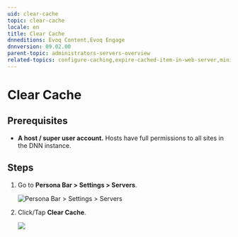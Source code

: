 ```yaml
---
uid: clear-cache
topic: clear-cache
locale: en
title: Clear Cache
dnneditions: Evoq Content,Evoq Engage
dnnversion: 09.02.00
parent-topic: administrators-servers-overview
related-topics: configure-caching,expire-cached-item-in-web-server,minify-resource-files
---
```


# Clear Cache

## Prerequisites

*   **A host / super user account.** Hosts have full permissions to all sites in the DNN instance.

## Steps

1.  Go to **Persona Bar \> Settings \> Servers**.
    
    ![Persona Bar > Settings > Servers](/images/scr-pbar-host-Settings-E91.png)
    
2.  Click/Tap **Clear Cache**.
    
      
    
    ![](/images/scr-Servers-buttons-ClearCache.png)